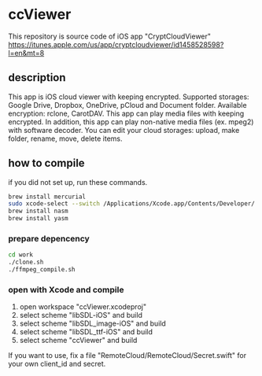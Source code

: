 # ccViewer
This repository is source code of iOS app "CryptCloudViewer"
https://itunes.apple.com/us/app/cryptcloudviewer/id1458528598?l=en&mt=8

## description
This app is iOS cloud viewer with keeping encrypted. Supported storages: Google Drive, Dropbox, OneDrive, pCloud and Document folder. Available encryption: rclone, CarotDAV. This app can play media files with keeping encrypted. In addition, this app can play non-native media files (ex. mpeg2) with software decoder. You can edit your cloud storages: upload, make folder, rename, move, delete items.

## how to compile
if you did not set up, run these commands.

```bash
brew install mercurial
sudo xcode-select --switch /Applications/Xcode.app/Contents/Developer/
brew install nasm
brew install yasm
```

### prepare depencency

```bash
cd work
./clone.sh
./ffmpeg_compile.sh
```

### open with Xcode and compile
1. open workspace "ccViewer.xcodeproj"
2. select scheme "libSDL-iOS" and build
3. select scheme "libSDL_image-iOS" and build
4. select scheme "libSDL_ttf-iOS" and build
5. select scheme "ccViewer" and build

If you want to use, fix a file "RemoteCloud/RemoteCloud/Secret.swift" for your own client_id and secret.

